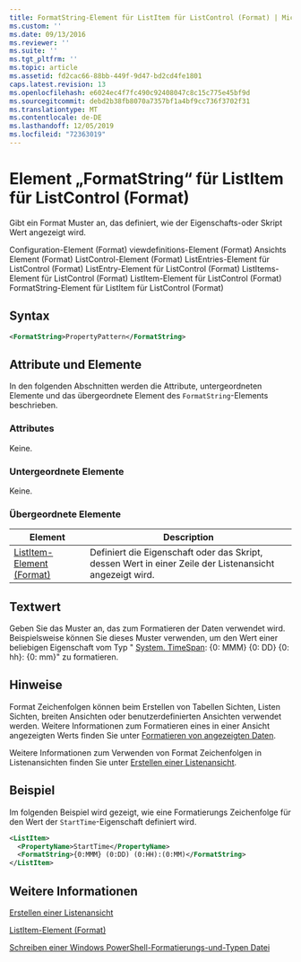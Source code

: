 ```yaml
---
title: FormatString-Element für ListItem für ListControl (Format) | Microsoft-Dokumentation
ms.custom: ''
ms.date: 09/13/2016
ms.reviewer: ''
ms.suite: ''
ms.tgt_pltfrm: ''
ms.topic: article
ms.assetid: fd2cac66-88bb-449f-9d47-bd2cd4fe1801
caps.latest.revision: 13
ms.openlocfilehash: e6024ec4f7fc490c92408047c8c15c775e45bf9d
ms.sourcegitcommit: debd2b38fb8070a7357bf1a4bf9cc736f3702f31
ms.translationtype: MT
ms.contentlocale: de-DE
ms.lasthandoff: 12/05/2019
ms.locfileid: "72363019"
---
```

# <a name="formatstring-element-for-listitem-for-listcontrol--format"></a>Element „FormatString“ für ListItem für ListControl (Format)

Gibt ein Format Muster an, das definiert, wie der Eigenschafts-oder Skript Wert angezeigt wird.

Configuration-Element (Format) viewdefinitions-Element (Format) Ansichts Element (Format) ListControl-Element (Format) ListEntries-Element für ListControl (Format) ListEntry-Element für ListControl (Format) ListItems-Element für ListControl (Format) ListItem-Element für ListControl (Format) FormatString-Element für ListItem für ListControl (Format)

## <a name="syntax"></a>Syntax

```xml
<FormatString>PropertyPattern</FormatString>
```

## <a name="attributes-and-elements"></a>Attribute und Elemente

In den folgenden Abschnitten werden die Attribute, untergeordneten Elemente und das übergeordnete Element des `FormatString`-Elements beschrieben.

### <a name="attributes"></a>Attributes

Keine.

### <a name="child-elements"></a>Untergeordnete Elemente

Keine.

### <a name="parent-elements"></a>Übergeordnete Elemente

|Element|Description|
|-------------|-----------------|
|[ListItem-Element (Format)](./listitem-element-for-listitems-for-listcontrol-format.md)|Definiert die Eigenschaft oder das Skript, dessen Wert in einer Zeile der Listenansicht angezeigt wird.|

## <a name="text-value"></a>Textwert

Geben Sie das Muster an, das zum Formatieren der Daten verwendet wird. Beispielsweise können Sie dieses Muster verwenden, um den Wert einer beliebigen Eigenschaft vom Typ " [System. TimeSpan](/dotnet/api/System.TimeSpan): {0: MMM} {0: DD} {0: hh}: {0: mm}" zu formatieren.

## <a name="remarks"></a>Hinweise

Format Zeichenfolgen können beim Erstellen von Tabellen Sichten, Listen Sichten, breiten Ansichten oder benutzerdefinierten Ansichten verwendet werden. Weitere Informationen zum Formatieren eines in einer Ansicht angezeigten Werts finden Sie unter [Formatieren von angezeigten Daten](./formatting-displayed-data.md).

Weitere Informationen zum Verwenden von Format Zeichenfolgen in Listenansichten finden Sie unter [Erstellen einer Listenansicht](./creating-a-list-view.md).

## <a name="example"></a>Beispiel

Im folgenden Beispiel wird gezeigt, wie eine Formatierungs Zeichenfolge für den Wert der `StartTime`-Eigenschaft definiert wird.

```xml
<ListItem>
  <PropertyName>StartTime</PropertyName>
  <FormatString>{0:MMM} (0:DD) (0:HH):(0:MM)</FormatString>
</ListItem>
```

## <a name="see-also"></a>Weitere Informationen

[Erstellen einer Listenansicht](./creating-a-list-view.md)

[ListItem-Element (Format)](./listitem-element-for-listitems-for-listcontrol-format.md)

[Schreiben einer Windows PowerShell-Formatierungs-und-Typen Datei](./writing-a-powershell-formatting-file.md)
